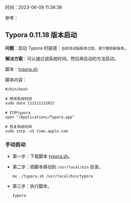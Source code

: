 时间：2023-06-09 11:36:36

参考：



## Typora 0.11.18 版本启动

**问题**：启动 Typora 时报错：`当前测试版版本过低，请下载较新版本`。

**解决方案**：可以通过调系统时间。然后再启动的方法启动。

脚本：[typora.sh](./typora.sh)

脚本内容：

```shell
#/bin/bash

# 修改系统时间
sudo date 111111112022

# 打开typora
open "/Applications/Typora.app"

# 恢复系统时间
sudo sntp -sS time.apple.com
```

### 手动启动

* 第一步：下载脚本 [typora.sh](./typora.sh)。

* 第二步：把脚本移动到 `/usr/local/bin` 目录。

  ```shell
  mv ./typora.sh /usr/local/bin/typora
  ```

* 第三步：执行脚本。

  ```shell
  typora
  ```